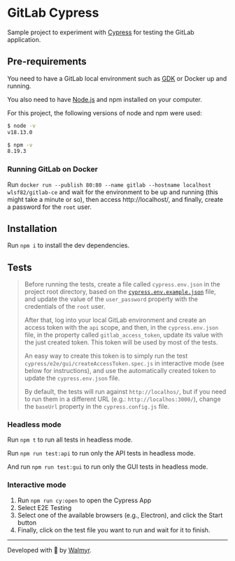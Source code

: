# GitLab Cypress

Sample project to experiment with [Cypress](https://cypress.io) for testing the GitLab application.

## Pre-requirements

You need to have a GitLab local environment such as [GDK](https://gitlab.com/gitlab-org/gitlab-development-kit) or Docker up and running.

You also need to have [Node.js](https://nodejs.org/) and npm installed on your computer.

For this project, the following versions of node and npm were used:

```sh
$ node -v
v18.13.0

$ npm -v
8.19.3
```

### Running GitLab on Docker

Run `docker run --publish 80:80 --name gitlab --hostname localhost wlsf82/gitlab-ce` and wait for the environment to be up and running (this might take a minute or so), then access http://localhost/, and finally, create a password for the `root` user.

## Installation

Run `npm i` to install the dev dependencies.

## Tests

> Before running the tests, create a file called `cypress.env.json` in the project root directory, based on the [`cypress.env.example.json`](./cypress.env.example.json) file, and update the value of the `user_password` property with the credentials of the `root` user.
>
> After that, log into your local GitLab environment and create an access token with the `api` scope, and then, in the `cypress.env.json` file, in the property called `gitlab_access_token`, update its value with the just created token. This token will be used by most of the tests.
>
> An easy way to create this token is to simply run the test `cypress/e2e/gui/createAccessToken.spec.js` in interactive mode (see below for instructions), and use the automatically created token to update the `cypress.env.json` file.
>
> By default, the tests will run against `http://localhos/`, but if you need to run them in a different URL (e.g.: `http://localhos:3000/`), change the `baseUrl` property in the `cypress.config.js` file.

### Headless mode

Run `npm t` to run all tests in headless mode.

Run `npm run test:api` to run only the API tests in headless mode.

And run `npm run test:gui` to run only the GUI tests in headless mode.

### Interactive mode

1. Run `npm run cy:open` to open the Cypress App
2. Select E2E Testing
3. Select one of the available browsers (e.g., Electron), and click the Start button
4. Finally, click on the test file you want to run and wait for it to finish.

___

Developed with 💚 by [Walmyr](https://walmyr.dev).
